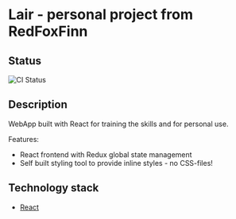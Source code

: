 
# Lair - personal project from RedFoxFinn

## Status

![CI Status](https://github.com/RedFoxFinn/lair/workflows/unit_tests/badge.svg)

## Description

WebApp built with React for training the skills and for personal use.

Features:

- React frontend with Redux global state management
- Self built styling tool to provide inline styles - no CSS-files!

## Technology stack

- [React](https://reactjs.org)